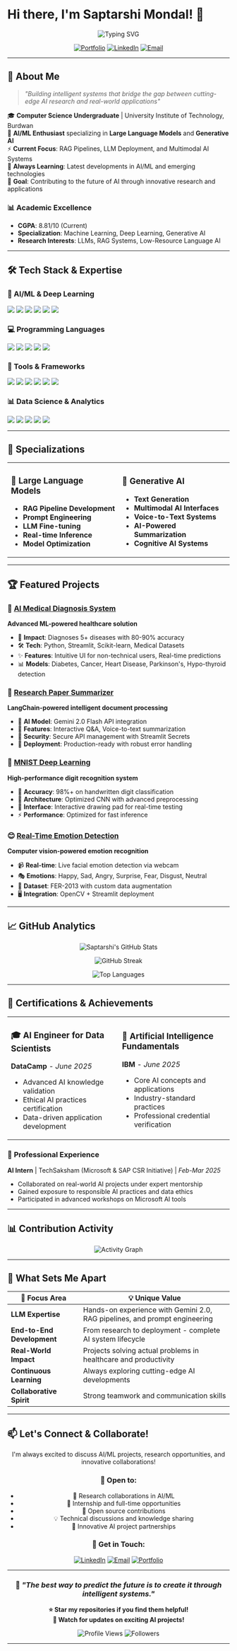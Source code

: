 # Hi there, I'm Saptarshi Mondal! 👋

<div align="center">
  
  ![Typing SVG](https://readme-typing-svg.herokuapp.com?font=Fira+Code&size=30&duration=3000&pause=1000&color=36BCF7&center=true&vCenter=true&width=600&lines=AI%2FML+Enthusiast;Generative+AI+Specialist;Large+Language+Models+Expert;Computer+Science+Student)
  
  [![Portfolio](https://img.shields.io/badge/Portfolio-FF5722?style=for-the-badge&logo=todoist&logoColor=white)](https://resume-seven-gamma-38.vercel.app/)
  [![LinkedIn](https://img.shields.io/badge/LinkedIn-0077B5?style=for-the-badge&logo=linkedin&logoColor=white)](https://linkedin.com/in/saptarshi-mondal-057059265/)
  [![Email](https://img.shields.io/badge/Email-D14836?style=for-the-badge&logo=gmail&logoColor=white)](mailto:saptarshimondal053@gmail.com)
  
</div>

---

## 🚀 About Me

> *"Building intelligent systems that bridge the gap between cutting-edge AI research and real-world applications"*

🎓 **Computer Science Undergraduate** | University Institute of Technology, Burdwan  
🤖 **AI/ML Enthusiast** specializing in **Large Language Models** and **Generative AI**  
⚡ **Current Focus**: RAG Pipelines, LLM Deployment, and Multimodal AI Systems  
🌱 **Always Learning**: Latest developments in AI/ML and emerging technologies  
🎯 **Goal**: Contributing to the future of AI through innovative research and applications  

### 📊 Academic Excellence
- **CGPA**: 8.81/10 (Current)
- **Specialization**: Machine Learning, Deep Learning, Generative AI
- **Research Interests**: LLMs, RAG Systems, Low-Resource Language AI

---

## 🛠️ Tech Stack & Expertise

### 🧠 AI/ML & Deep Learning
<p align="left">
  <img src="https://img.shields.io/badge/TensorFlow-FF6F00?style=flat-square&logo=tensorflow&logoColor=white" />
  <img src="https://img.shields.io/badge/Keras-D00000?style=flat-square&logo=keras&logoColor=white" />
  <img src="https://img.shields.io/badge/PyTorch-EE4C2C?style=flat-square&logo=pytorch&logoColor=white" />
  <img src="https://img.shields.io/badge/scikit--learn-F7931E?style=flat-square&logo=scikit-learn&logoColor=white" />
  <img src="https://img.shields.io/badge/OpenCV-27338e?style=flat-square&logo=OpenCV&logoColor=white" />
  <img src="https://img.shields.io/badge/LangChain-1C3C3C?style=flat-square&logo=langchain&logoColor=white" />
</p>

### 💻 Programming Languages
<p align="left">
  <img src="https://img.shields.io/badge/Python-3776AB?style=flat-square&logo=python&logoColor=white" />
  <img src="https://img.shields.io/badge/Java-ED8B00?style=flat-square&logo=openjdk&logoColor=white" />
  <img src="https://img.shields.io/badge/C++-00599C?style=flat-square&logo=c%2B%2B&logoColor=white" />
  <img src="https://img.shields.io/badge/SQL-316192?style=flat-square&logo=postgresql&logoColor=white" />
  <img src="https://img.shields.io/badge/JavaScript-F7DF1E?style=flat-square&logo=javascript&logoColor=black" />
</p>

### 🔧 Tools & Frameworks
<p align="left">
  <img src="https://img.shields.io/badge/Flask-000000?style=flat-square&logo=flask&logoColor=white" />
  <img src="https://img.shields.io/badge/Streamlit-FF4B4B?style=flat-square&logo=streamlit&logoColor=white" />
  <img src="https://img.shields.io/badge/AWS-232F3E?style=flat-square&logo=amazon-aws&logoColor=white" />
  <img src="https://img.shields.io/badge/Git-F05032?style=flat-square&logo=git&logoColor=white" />
  <img src="https://img.shields.io/badge/Docker-2496ED?style=flat-square&logo=docker&logoColor=white" />
  <img src="https://img.shields.io/badge/Jupyter-F37626?style=flat-square&logo=jupyter&logoColor=white" />
</p>

### 📊 Data Science & Analytics
<p align="left">
  <img src="https://img.shields.io/badge/Pandas-150458?style=flat-square&logo=pandas&logoColor=white" />
  <img src="https://img.shields.io/badge/NumPy-013243?style=flat-square&logo=numpy&logoColor=white" />
  <img src="https://img.shields.io/badge/Matplotlib-11557c?style=flat-square&logo=python&logoColor=white" />
  <img src="https://img.shields.io/badge/Power%20BI-F2C811?style=flat-square&logo=powerbi&logoColor=black" />
  <img src="https://img.shields.io/badge/MySQL-4479A1?style=flat-square&logo=mysql&logoColor=white" />
</p>

---

## 🎯 Specializations

<table>
<tr>
<td width="50%">

### 🤖 Large Language Models
- **RAG Pipeline Development**
- **Prompt Engineering**
- **LLM Fine-tuning**
- **Real-time Inference**
- **Model Optimization**

</td>
<td width="50%">

### 🎨 Generative AI
- **Text Generation**
- **Multimodal AI Interfaces**
- **Voice-to-Text Systems**
- **AI-Powered Summarization**
- **Cognitive AI Systems**

</td>
</tr>
</table>

---

## 🏆 Featured Projects

### 🏥 [AI Medical Diagnosis System](https://github.com/SaptarshiMondal123/AI-Medical-Diagnosis-System)
**Advanced ML-powered healthcare solution**
- 🎯 **Impact**: Diagnoses 5+ diseases with 80-90% accuracy
- 🛠️ **Tech**: Python, Streamlit, Scikit-learn, Medical Datasets
- ✨ **Features**: Intuitive UI for non-technical users, Real-time predictions
- 📊 **Models**: Diabetes, Cancer, Heart Disease, Parkinson's, Hypo-thyroid detection

### 📄 [Research Paper Summarizer](https://github.com/SaptarshiMondal123/Summary_Generator)
**LangChain-powered intelligent document processing**
- 🤖 **AI Model**: Gemini 2.0 Flash API integration
- 🎤 **Features**: Interactive Q&A, Voice-to-text summarization
- 🔐 **Security**: Secure API management with Streamlit Secrets
- 🚀 **Deployment**: Production-ready with robust error handling

### 🔢 [MNIST Deep Learning](https://github.com/SaptarshiMondal123/MNIST-Digit-Recognition-with-CNN-and-Streamlit)
**High-performance digit recognition system**
- 🎯 **Accuracy**: 98%+ on handwritten digit classification
- 🧠 **Architecture**: Optimized CNN with advanced preprocessing
- 🎨 **Interface**: Interactive drawing pad for real-time testing
- ⚡ **Performance**: Optimized for fast inference

### 😊 [Real-Time Emotion Detection](https://github.com/SaptarshiMondal123/Real-time-Emotion-Detection-with-CNN)
**Computer vision-powered emotion recognition**
- 📹 **Real-time**: Live facial emotion detection via webcam
- 🎭 **Emotions**: Happy, Sad, Angry, Surprise, Fear, Disgust, Neutral
- 🔬 **Dataset**: FER-2013 with custom data augmentation
- 🖥️ **Integration**: OpenCV + Streamlit deployment

---

## 📈 GitHub Analytics

<div align="center">
  
  ![Saptarshi's GitHub Stats](https://github-readme-stats.vercel.app/api?username=SaptarshiMondal123&show_icons=true&theme=tokyonight&hide_border=true&count_private=true)
  
  ![GitHub Streak](https://streak-stats.demolab.com/?user=SaptarshiMondal123&theme=tokyonight&hide_border=true)
  
  ![Top Languages](https://github-readme-stats.vercel.app/api/top-langs/?username=SaptarshiMondal123&layout=compact&theme=tokyonight&hide_border=true&langs_count=8)
  
</div>

---

## 🏅 Certifications & Achievements

<table>
<tr>
<td width="50%">

### 🎓 **AI Engineer for Data Scientists**
**DataCamp** - *June 2025*
- Advanced AI knowledge validation
- Ethical AI practices certification
- Data-driven application development

</td>
<td width="50%">

### 🤖 **Artificial Intelligence Fundamentals**
**IBM** - *June 2025*
- Core AI concepts and applications
- Industry-standard practices
- Professional credential verification

</td>
</tr>
</table>

### 💼 **Professional Experience**
**AI Intern** | TechSaksham (Microsoft & SAP CSR Initiative) | *Feb-Mar 2025*
- Collaborated on real-world AI projects under expert mentorship
- Gained exposure to responsible AI practices and data ethics
- Participated in advanced workshops on Microsoft AI tools

---

## 📊 Contribution Activity

<div align="center">
  
  ![Activity Graph](https://github-readme-activity-graph.vercel.app/graph?username=SaptarshiMondal123&theme=tokyo-night&hide_border=true)
  
</div>

---

## 🌟 What Sets Me Apart

<div align="center">

| 🎯 **Focus Area** | 💡 **Unique Value** |
|-------------------|---------------------|
| **LLM Expertise** | Hands-on experience with Gemini 2.0, RAG pipelines, and prompt engineering |
| **End-to-End Development** | From research to deployment - complete AI system lifecycle |
| **Real-World Impact** | Projects solving actual problems in healthcare and productivity |
| **Continuous Learning** | Always exploring cutting-edge AI developments |
| **Collaborative Spirit** | Strong teamwork and communication skills |

</div>

---

## 📫 Let's Connect & Collaborate!

<div align="center">

I'm always excited to discuss AI/ML projects, research opportunities, and innovative collaborations!

### 🤝 **Open to:**
- 🔬 Research collaborations in AI/ML
- 💼 Internship and full-time opportunities
- 🚀 Open source contributions
- 💡 Technical discussions and knowledge sharing
- 🌟 Innovative AI project partnerships

### 📧 **Get in Touch:**
[![LinkedIn](https://img.shields.io/badge/LinkedIn-0077B5?style=for-the-badge&logo=linkedin&logoColor=white)](https://linkedin.com/in/saptarshi-mondal-057059265/)
[![Email](https://img.shields.io/badge/Email-D14836?style=for-the-badge&logo=gmail&logoColor=white)](mailto:saptarshimondal053@gmail.com)
[![Portfolio](https://img.shields.io/badge/Portfolio-FF5722?style=for-the-badge&logo=todoist&logoColor=white)](https://your-portfolio-url.vercel.app)

</div>

---

<div align="center">

### 💭 *"The best way to predict the future is to create it through intelligent systems."*

**⭐ Star my repositories if you find them helpful!**  
**🔔 Watch for updates on exciting AI projects!**

![Profile Views](https://komarev.com/ghpvc/?username=SaptarshiMondal123&color=brightgreen&style=flat-square)
![Followers](https://img.shields.io/github/followers/SaptarshiMondal123?style=flat-square&color=blue)

</div>

---

<!-- 
Thanks for visiting my profile! 
Feel free to reach out if you want to discuss AI, collaborate on projects, or just chat about technology! 
-->

</div>
